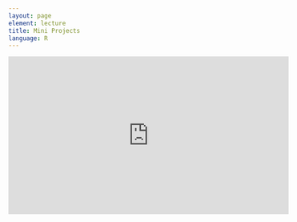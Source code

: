 ```yaml
---
layout: page
element: lecture
title: Mini Projects
language: R
---
```


<iframe width="560" height="315" src="https://www.youtube.com/embed/NDHSBUN_rVU" frameborder="0" allow="accelerometer; autoplay; clipboard-write; encrypted-media; gyroscope; picture-in-picture" allowfullscreen></iframe>
